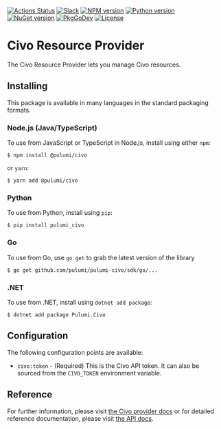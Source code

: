 [![Actions Status](https://github.com/pulumi/pulumi-civo/workflows/master/badge.svg)](https://github.com/pulumi/pulumi-civo/actions)
[![Slack](http://www.pulumi.com/images/docs/badges/slack.svg)](https://slack.pulumi.com)
[![NPM version](https://badge.fury.io/js/%40pulumi%2Fcivo.svg)](https://www.npmjs.com/package/@pulumi/civo)
[![Python version](https://badge.fury.io/py/pulumi-civo.svg)](https://pypi.org/project/pulumi-civo)
[![NuGet version](https://badge.fury.io/nu/pulumi.civo.svg)](https://badge.fury.io/nu/pulumi.civo)
[![PkgGoDev](https://pkg.go.dev/badge/github.com/pulumi/pulumi-civo/sdk/go)](https://pkg.go.dev/github.com/pulumi/pulumi-civo/sdk/go)
[![License](https://img.shields.io/npm/l/%40pulumi%2Fpulumi.svg)](https://github.com/pulumi/pulumi-civo/blob/master/LICENSE)

# Civo Resource Provider

The Civo Resource Provider lets you manage Civo resources.

## Installing

This package is available in many languages in the standard packaging formats.

### Node.js (Java/TypeScript)

To use from JavaScript or TypeScript in Node.js, install using either `npm`:

    $ npm install @pulumi/civo

or `yarn`:

    $ yarn add @pulumi/civo

### Python

To use from Python, install using `pip`:

    $ pip install pulumi_civo

### Go

To use from Go, use `go get` to grab the latest version of the library

    $ go get github.com/pulumi/pulumi-civo/sdk/go/...

### .NET

To use from .NET, install using `dotnet add package`:

    $ dotnet add package Pulumi.Civo

## Configuration

The following configuration points are available:

- `civo:token` - (Required) This is the Civo API token. It can also be sourced from the `CIVO_TOKEN` 
  environment variable.

## Reference

For further information, please visit [the Civo provider docs](https://www.pulumi.com/docs/intro/cloud-providers/civo)
or for detailed reference documentation, please visit [the API docs](https://www.pulumi.com/docs/reference/pkg/civo).
